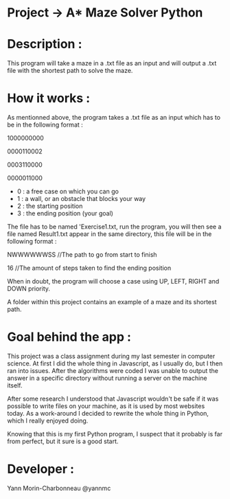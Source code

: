 # Project -> A* Maze Solver Python

# Description :

This program will take a maze in a .txt file as an input and will output a .txt file with the shortest path to solve the maze.
  
# How it works :

As mentionned above, the program takes a .txt file as an input which has to be in the following format :

1000000000

0000110002

0003110000

0000011000

 - 0 : a free case on which you can go
 - 1 : a wall, or an obstacle that blocks your way
 - 2 : the starting position
 - 3 : the ending position (your goal)

The file has to be named 'Exercise1.txt, run the program, you will then see a file named Result1.txt appear in the same directory, this file will be in the following format :

NWWWWWWSS //The path to go from start to finish

16 //The amount of steps taken to find the ending position

When in doubt, the program will choose a case using UP, LEFT, RIGHT and DOWN priority.

A folder within this project contains an example of a maze and its shortest path.

# Goal behind the app :
  
This project was a class assignment during my last semester in computer science. At first I did the whole thing in Javascript, as I usually do, but I then ran into issues. After the algorithms were coded I was unable to output the answer in a specific directory without running a server on the machine itself. 

After some research I understood that Javascript wouldn't be safe if it was possible to write files on your machine, as it is used by most websites today. As a work-around I decided to rewrite the whole thing in Python, which I really enjoyed doing.

Knowing that this is my first Python program, I suspect that it probably is far from perfect, but it sure is a good start.
 
# Developer : 
Yann Morin-Charbonneau @yannmc
